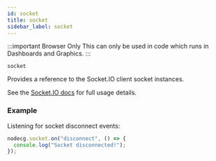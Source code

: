 ```yaml
---
id: socket
title: socket
sidebar_label: socket
---
```


:::important Browser Only
This can only be used in code which runs in Dashboards and Graphics.
:::

`socket`

Provides a reference to the Socket.IO client socket instances.

See the [Socket.IO docs](https://socket.io/docs/v3/client-api) for full usage details.

### Example

Listening for socket disconnect events:

```js
nodecg.socket.on("disconnect", () => {
  console.log("Socket disconnected!");
});
```
